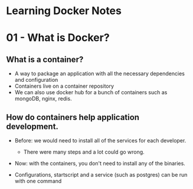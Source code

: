 # Learning Docker Notes

# 01 - What is Docker?

## What is a container?
- A way to package an application with all the necessary dependencies and configuration
- Containers live on a container repository
- We can also use docker hub for a bunch of containers such as mongoDB, nginx, redis. 

## How do containers help application development.
- Before: we would need to install all of the services for each developer. 
    - There were many steps and a lot could go wrong.

- Now: with the containers, you don't need to install any of the binaries. 
- Configurations, startscript and a service (such as postgres) can be run with one command
